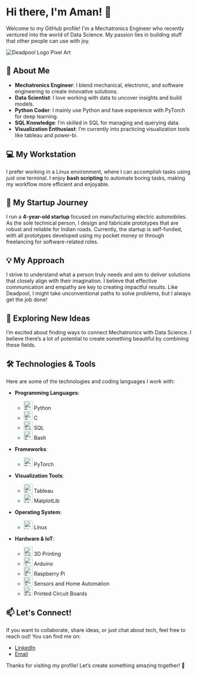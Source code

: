 # Hi there, I'm Aman! 👋

Welcome to my GitHub profile! I'm a Mechatronics Engineer who recently ventured into the world of Data Science. My passion lies in building stuff that other people can use with joy.

![Deadpool Logo Pixel Art](https://avatars.githubusercontent.com/u/31407164?v=4&size=64) <!-- Replace with the actual link to your profile picture -->

## 🚀 About Me

- **Mechatronics Engineer**: I blend mechanical, electronic, and software engineering to create innovative solutions.
- **Data Scientist**: I love working with data to uncover insights and build models.
- **Python Coder**: I mainly use Python and have experience with PyTorch for deep learning.
- **SQL Knowledge**: I’m skilled in SQL for managing and querying data.
- **Visualization Enthusiast**: I’m currently into practicing visualization tools like tableau and power-bi.

## 💻 My Workstation

I prefer working in a Linux environment, where I can accomplish tasks using just one terminal. I enjoy **bash scripting** to automate boring tasks, making my workflow more efficient and enjoyable.

## 🚗 My Startup Journey

I run a **4-year-old startup** focused on manufacturing electric automobiles. As the sole technical person, I design and fabricate prototypes that are robust and reliable for Indian roads. Currently, the startup is self-funded, with all prototypes developed using my pocket money or through freelancing for software-related roles. 

## 💡 My Approach

I strive to understand what a person truly needs and aim to deliver solutions that closely align with their imagination. I believe that effective communication and empathy are key to creating impactful results. Like Deadpool, I might take unconventional paths to solve problems, but I always get the job done!

## 🌱 Exploring New Ideas

I’m excited about finding ways to connect Mechatronics with Data Science. I believe there’s a lot of potential to create something beautiful by combining these fields.

## 🛠️ Technologies & Tools

Here are some of the technologies and coding languages I work with:

- **Programming Languages**:
  - <img src="https://upload.wikimedia.org/wikipedia/commons/c/c3/Python-logo-notext.svg" alt="Python" width="24" height="24"> Python
  - <img src="https://upload.wikimedia.org/wikipedia/commons/1/18/C_Programming_Language.svg" alt="C" width="24" height="24"> C
  - <img src="https://www.svgrepo.com/show/342053/mysql.svg" alt="SQL" width="24" height="24"> SQL
  - <img src="https://www.svgrepo.com/show/353478/bash-icon.svg" alt="Bash" width="24" height="24"> Bash

- **Frameworks**:
  - <img src="https://www.svgrepo.com/show/354240/pytorch.svg" alt="PyTorch" width="24" height="24"> PyTorch

- **Visualization Tools**:
  - <img src="https://www.tableau.com/sites/default/files/pages/tableau_logo.png" alt="Tableau" width="24" height="24"> Tableau
  - <img src="https://matplotlib.org/_static/logo_dark.svg" alt="MatPlotlib" width="24" height="24"> MatplotLib

- **Operating System**:
  - <img src="https://upload.wikimedia.org/wikipedia/commons/3/35/Tux.svg" alt="Linux" width="24" height="24"> Linux
 
- **Hardware & IoT**:
  - <img src="https://www.svgrepo.com/show/207054/3d-printer.svg" alt="3D Printing" width="24" height="24"> 3D Printing 
  - <img src="https://upload.wikimedia.org/wikipedia/commons/8/87/Arduino_Logo.svg" alt="Arduino" width="24" height="24"> Arduino
  - <img src="https://www.svgrepo.com/show/354258/raspberry-pi.svg" alt="Raspberry Pi" width="24" height="24"> Raspberry Pi
  - <img src="https://www.svgrepo.com/show/469825/smart-house.svg" alt="Sensors/Automation" width="24" height="24"> Sensors and Home Automation
  - <img src="https://www.svgrepo.com/show/474770/circuit.svg" alt="PCBs" width="24" height="24"> Printed Circuit Boards

## 📫 Let's Connect!

If you want to collaborate, share ideas, or just chat about tech, feel free to reach out! You can find me on:

- [LinkedIn](https://www.linkedin.com/in/iamagrawalaman) <!-- Replace with your LinkedIn profile link -->
- [Email](brutalbaniya@duck.com)

Thanks for visiting my profile! Let’s create something amazing together! 🚀
